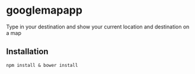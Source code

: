 # googlemapapp
Type in your destination and show your current location and destination on a map

## Installation

`npm install & bower install`

